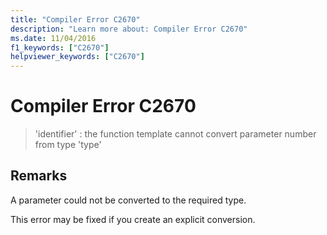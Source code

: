 ```yaml
---
title: "Compiler Error C2670"
description: "Learn more about: Compiler Error C2670"
ms.date: 11/04/2016
f1_keywords: ["C2670"]
helpviewer_keywords: ["C2670"]
---
```

# Compiler Error C2670

> 'identifier' : the function template cannot convert parameter number from type 'type'

## Remarks

A parameter could not be converted to the required type.

This error may be fixed if you create an explicit conversion.
